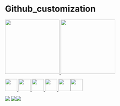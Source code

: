 # Github_customization

<div>
<a href="https://github.com/mariabalbis/"> 
<img loading="lazy" height="180em" src="https://github-readme-stats.vercel.app/api/top-langs/?username=mariabalbis&layout=compact&langs_count=7&theme=dracula"/>
<img loading="lazy" height="180em" src="https://github-readme-stats.vercel.app/api?username=mariabalbis&show_icons=true&theme=dracula&include_all_commits=true&count_private=true"/>
</div>


<img src="https://cdn.jsdelivr.net/gh/devicons/devicon@latest/icons/canva/canva-original.svg" widht="40" height="40" /> <img src="https://cdn.jsdelivr.net/gh/devicons/devicon@latest/icons/css3/css3-original.svg" widht="40" height="40" /> <img src="https://cdn.jsdelivr.net/gh/devicons/devicon@latest/icons/github/github-original.svg" widht="40" height="40" /> <img src="https://cdn.jsdelivr.net/gh/devicons/devicon@latest/icons/html5/html5-original.svg" widht="40" height="40" /> <img src="https://cdn.jsdelivr.net/gh/devicons/devicon@latest/icons/javascript/javascript-plain.svg" widht="40" height="40"  /><img src="https://cdn.jsdelivr.net/gh/devicons/devicon@latest/icons/azuresqldatabase/azuresqldatabase-original.svg" widht="40" height="40" />
</a>

<div>
 <img loading="lazy" src="https://img.shields.io/badge/-Instagram-%23E4405F?style=for-the-badge&logo=instagram&logoColor=white" target="_blank"></a> <a href="https://www.linkedin.com/in/mariabalbiscardoso/" target="_blank"><a href = "mailto: mariabalbiscardoso@gmail.com"><img loading="lazy" src="https://img.shields.io/badge/Gmail-D14836?style=for-the-badge&logo=gmail&logoColor=white" target="_blank"></a><a href="https://www.linkedin.com/in/seu-usuário-linkedln-aqui" target="_blank"><img loading="lazy" src="https://img.shields.io/badge/-LinkedIn-%230077B5?style=for-the-badge&logo=linkedin&logoColor=white" target="_blank"></a>       
</div>
